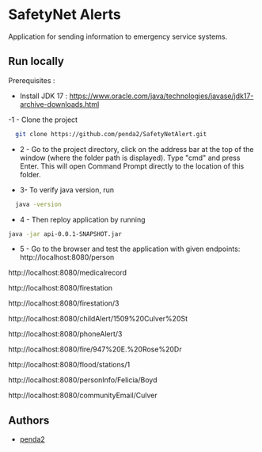 
# SafetyNet Alerts

Application for sending information to emergency service systems.


## Run locally

Prerequisites :
- Install JDK 17 :
https://www.oracle.com/java/technologies/javase/jdk17-archive-downloads.html

-1 - Clone the project

```bash
  git clone https://github.com/penda2/SafetyNetAlert.git
```

- 2 - Go to the project directory, click on the address bar at the top of the window (where the folder path is displayed). Type "cmd" and press Enter. This will open Command Prompt directly to the location of this folder.

- 3- To verify java version, run
```bash
  java -version
```
- 4 - Then reploy application by running
```bash
java -jar api-0.0.1-SNAPSHOT.jar
```
- 5 - Go to the browser and test the application with given endpoints:
http://localhost:8080/person

http://localhost:8080/medicalrecord

http://localhost:8080/firestation

http://localhost:8080/firestation/3 

http://localhost:8080/childAlert/1509%20Culver%20St

http://localhost:8080/phoneAlert/3

http://localhost:8080/fire/947%20E.%20Rose%20Dr

http://localhost:8080/flood/stations/1

http://localhost:8080/personInfo/Felicia/Boyd

http://localhost:8080/communityEmail/Culver




## Authors

- [penda2](https://github.com/penda2)

